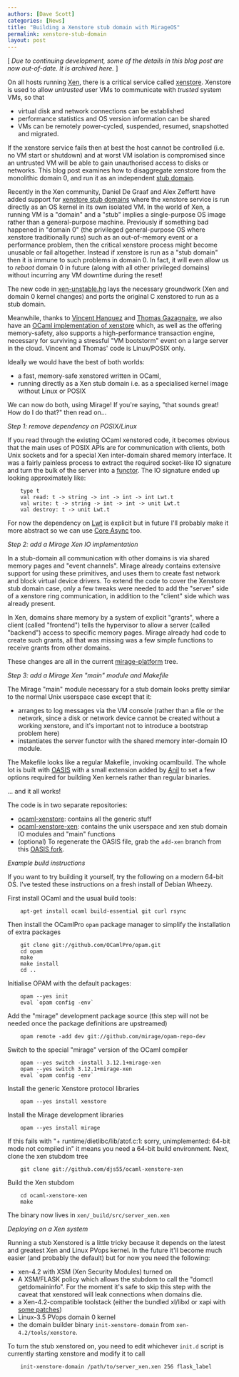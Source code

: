 ```yaml
---
authors: [Dave Scott]
categories: [News]
title: "Building a Xenstore stub domain with MirageOS"
permalink: xenstore-stub-domain
layout: post
---
```


[ *Due to continuing development, some of the details in this blog post are now out-of-date. It is archived here.* ]

On all hosts running [Xen](http://www.xen.org/), there is a critical service called [xenstore](http://wiki.xen.org/wiki/XenStore).
Xenstore is used to allow *untrusted* user VMs to communicate with *trusted* system VMs, so that

* virtual disk and network connections can be established
* performance statistics and OS version information can be shared
* VMs can be remotely power-cycled, suspended, resumed, snapshotted and migrated.

If the xenstore service fails then at best the host cannot be controlled (i.e. no VM start or shutdown)
and at worst VM isolation is compromised since an untrusted VM will be able to gain unauthorised access to disks or networks.
This blog post examines how to disaggregate xenstore from the monolithic domain 0, and run it as an independent [stub domain](http://www.cl.cam.ac.uk/~dgm36/publications/2008-murray2008improving.pdf).

Recently in the Xen community, Daniel De Graaf and Alex Zeffertt have added support for
[xenstore stub domains](http://lists.xen.org/archives/html/xen-devel/2012-01/msg02349.html)
where the xenstore service is run directly as an OS kernel in its own isolated VM. In the world of Xen,
a running VM is a "domain" and a "stub" implies a single-purpose OS image rather than a general-purpose
machine.
Previously if something bad happened in "domain 0" (the privileged general-purpose OS where xenstore traditionally runs)
such as an out-of-memory event or a performance problem, then the critical xenstore process might become unusable
or fail altogether. Instead if xenstore is run as a "stub domain" then it is immune to such problems in
domain 0. In fact, it will even allow us to *reboot* domain 0 in future (along with all other privileged
domains) without incurring any VM downtime during the reset!

The new code in [xen-unstable.hg](http://xenbits.xensource.com/xen-unstable.hg) lays the necessary groundwork
(Xen and domain 0 kernel changes) and ports the original C xenstored to run as a stub domain.

Meanwhile, thanks to [Vincent Hanquez](http://tab.snarc.org) and [Thomas Gazagnaire](http://gazagnaire.org), we also have an
[OCaml implementation of xenstore](http://gazagnaire.org/pub/SSGM10.pdf) which, as well as the offering
memory-safety, also supports a high-performance transaction engine, necessary for surviving a stressful
"VM bootstorm" event on a large server in the cloud. Vincent and Thomas' code is Linux/POSIX only.

Ideally we would have the best of both worlds:

* a fast, memory-safe xenstored written in OCaml,
* running directly as a Xen stub domain i.e. as a specialised kernel image without Linux or POSIX

We can now do both, using Mirage!  If you're saying, "that sounds great! How do I do that?" then read on...

*Step 1: remove dependency on POSIX/Linux*

If you read through the existing OCaml xenstored code, it becomes obvious that the main uses of POSIX APIs are for communication
with clients, both Unix sockets and for a special Xen inter-domain shared memory interface. It was a fairly
painless process to extract the required socket-like IO signature and turn the bulk of the server into
a [functor](http://caml.inria.fr/pub/docs/manual-ocaml-4.00/manual004.html). The IO signature ended up looking approximately like:

```
    type t
    val read: t -> string -> int -> int -> int Lwt.t
    val write: t -> string -> int -> int -> unit Lwt.t
    val destroy: t -> unit Lwt.t
```

For now the dependency on [Lwt](http://ocsigen.org/lwt/) is explicit but in future I'll probably make it more abstract so we
can use [Core Async](https://ocaml.janestreet.com/?q=node/100) too.

*Step 2: add a Mirage Xen IO implementation*

In a stub-domain all communication with other domains is via shared memory pages and "event channels".
Mirage already contains extensive support for using these primitives, and uses them to create fast
network and block virtual device drivers. To extend the code to cover the Xenstore stub domain case,
only a few tweaks were needed to add the "server" side of a xenstore ring communication, in addition
to the "client" side which was already present.

In Xen, domains share memory by a system of explicit "grants", where a client (called "frontend")
tells the hypervisor to allow a server (called "backend") access to specific memory pages. Mirage
already had code to create such grants, all that was missing was a few simple functions to receive
grants from other domains.

These changes are all in the current [mirage-platform](https://github.com/mirage/mirage-platform)
tree.

*Step 3: add a Mirage Xen "main" module and Makefile*

The Mirage "main" module necessary for a stub domain looks pretty similar to the normal Unix
userspace case except that it:

* arranges to log messages via the VM console (rather than a file or the network, since a disk or network device cannot be created without a working xenstore, and it's important not to introduce a bootstrap
     problem here)
* instantiates the server functor with the shared memory inter-domain IO module.

The Makefile looks like a regular Makefile, invoking ocamlbuild. The whole lot is built with
[OASIS](http://oasis.forge.ocamlcore.org/) with a small extension added by [Anil](http://anil.recoil.org/) to set a few options
required for building Xen kernels rather than regular binaries.

... and it all works!

The code is in two separate repositories:
* [ocaml-xenstore](https://github.com/djs55/ocaml-xenstore): contains all the generic stuff
* [ocaml-xenstore-xen](https://github.com/djs55/ocaml-xenstore-xen): contains the unix userspace
    and xen stub domain IO modules and "main" functions
* (optional) To regenerate the OASIS file, grab the `add-xen` branch from this [OASIS fork](http://github.com/avsm/oasis).

*Example build instructions*

If you want to try building it yourself, try the following on a modern 64-bit OS. I've tested these
instructions on a fresh install of Debian Wheezy.

First install OCaml and the usual build tools:
```
    apt-get install ocaml build-essential git curl rsync
```
Then install the OCamlPro `opam` package manager to simplify the installation of extra packages
```
    git clone git://github.com/OCamlPro/opam.git
    cd opam
    make
    make install
    cd ..
```
Initialise OPAM with the default packages:
```
    opam --yes init
    eval `opam config -env`
```
Add the "mirage" development package source (this step will not be needed once the package definitions are upstreamed)
```
    opam remote -add dev git://github.com/mirage/opam-repo-dev
```
Switch to the special "mirage" version of the OCaml compiler
```
    opam --yes switch -install 3.12.1+mirage-xen
    opam --yes switch 3.12.1+mirage-xen
    eval `opam config -env`
```
Install the generic Xenstore protocol libraries
```
    opam --yes install xenstore
```
Install the Mirage development libraries
```
    opam --yes install mirage
```
If this fails with "+ runtime/dietlibc/lib/atof.c:1: sorry, unimplemented: 64-bit mode not compiled in" it means you need a 64-bit build environment.
Next, clone the xen stubdom tree
```
    git clone git://github.com/djs55/ocaml-xenstore-xen
```
Build the Xen stubdom
```
    cd ocaml-xenstore-xen
    make
```
The binary now lives in `xen/_build/src/server_xen.xen`

*Deploying on a Xen system*

Running a stub Xenstored is a little tricky because it depends on the latest and
greatest Xen and Linux PVops kernel. In the future it'll become much easier (and probably
the default) but for now you need the following:

* xen-4.2 with XSM (Xen Security Modules) turned on
* A XSM/FLASK policy which allows the stubdom to call the "domctl getdomaininfo". For the moment it's safe to skip this step with the caveat that xenstored will leak connections when domains die.
* a Xen-4.2-compatible toolstack (either the bundled xl/libxl or xapi with [some patches](http://github.com/djs55/xen-api/tree/xen-4.2))
* Linux-3.5 PVops domain 0 kernel
* the domain builder binary `init-xenstore-domain` from `xen-4.2/tools/xenstore`.

To turn the stub xenstored on, you need to edit whichever `init.d` script is currently starting xenstore and modify it to call
```
    init-xenstore-domain /path/to/server_xen.xen 256 flask_label
```
